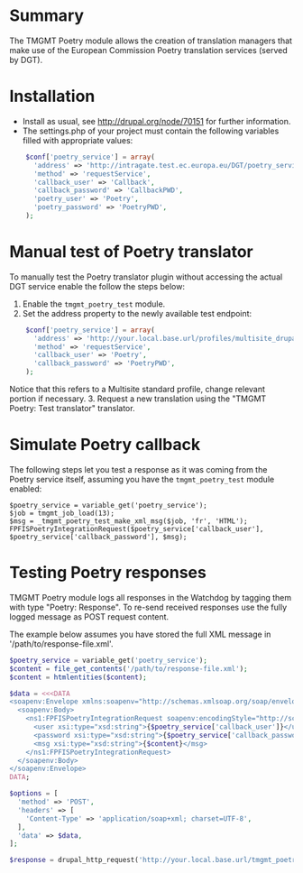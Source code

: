 Summary
=======

The TMGMT Poetry module allows the creation of translation managers
that make use of the European Commission Poetry translation services
(served by DGT).


Installation
============

- Install as usual, see http://drupal.org/node/70151 for further information.
- The settings.php of your project must contain the following variables filled
  with appropriate values:

```php
    $conf['poetry_service'] = array(
      'address' => 'http://intragate.test.ec.europa.eu/DGT/poetry_services/components/poetry.cfc?wsdl',
      'method' => 'requestService',
      'callback_user' => 'Callback',
      'callback_password' => 'CallbackPWD',
      'poetry_user' => 'Poetry',
      'poetry_password' => 'PoetryPWD',
    );
```

Manual test of Poetry translator
================================

To manually test the Poetry translator plugin without accessing the actual
DGT service enable the follow the steps below:

1. Enable the ```tmgmt_poetry_test``` module.
2. Set the address property to the newly available test endpoint:
```php
    $conf['poetry_service'] = array(
      'address' => 'http://your.local.base.url/profiles/multisite_drupal_standard/modules/custom/tmgmt_poetry/tests/tmgmt_poetry_test.wsdl',
      'method' => 'requestService',
      'callback_user' => 'Poetry',
      'callback_password' => 'PoetryPWD',
    );
```
   Notice that this refers to a Multisite standard profile, change relevant
   portion if necessary.
3. Request a new translation using the "TMGMT Poetry: Test translator" translator.


Simulate Poetry callback
========================

The following steps let you test a response as it was coming from the Poetry service itself, assuming you have the
`tmgmt_poetry_test` module enabled:

```
$poetry_service = variable_get('poetry_service');
$job = tmgmt_job_load(13);
$msg = _tmgmt_poetry_test_make_xml_msg($job, 'fr', 'HTML');
FPFISPoetryIntegrationRequest($poetry_service['callback_user'], $poetry_service['callback_password'], $msg);
```

Testing Poetry responses
========================

TMGMT Poetry module logs all responses in the Watchdog by tagging them with type "Poetry: Response".
To re-send received responses use the fully logged message as POST request content.

The example below assumes you have stored the full XML message in '/path/to/response-file.xml'.

```php
$poetry_service = variable_get('poetry_service');
$content = file_get_contents('/path/to/response-file.xml');
$content = htmlentities($content);

$data = <<<DATA
<soapenv:Envelope xmlns:soapenv="http://schemas.xmlsoap.org/soap/envelope/" xmlns:xsd="http://www.w3.org/2001/XMLSchema" xmlns:xsi="http://www.w3.org/2001/XMLSchema-instance">
  <soapenv:Body>
    <ns1:FPFISPoetryIntegrationRequest soapenv:encodingStyle="http://schemas.xmlsoap.org/soap/encoding/" xmlns:ns1="urn:FPFISPoetryIntegration">
      <user xsi:type="xsd:string">{$poetry_service['callback_user']}</user>
      <password xsi:type="xsd:string">{$poetry_service['callback_password']}</password>
      <msg xsi:type="xsd:string">{$content}</msg>
    </ns1:FPFISPoetryIntegrationRequest>
  </soapenv:Body>
</soapenv:Envelope>
DATA;

$options = [
  'method' => 'POST',
  'headers' => [
    'Content-Type' => 'application/soap+xml; charset=UTF-8',
  ],
  'data' => $data,
];

$response = drupal_http_request('http://your.local.base.url/tmgmt_poetry/service_callback', $options);
```
